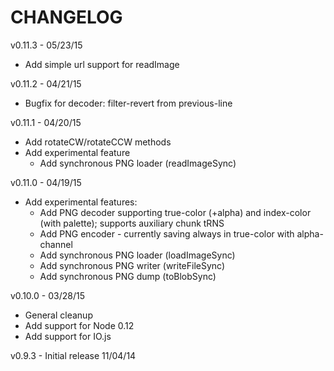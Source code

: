 CHANGELOG
=========

v0.11.3 - 05/23/15
* Add simple url support for readImage

v0.11.2 - 04/21/15
* Bugfix for decoder: filter-revert from previous-line

v0.11.1 - 04/20/15
* Add rotateCW/rotateCCW methods
* Add experimental feature
  * Add synchronous PNG loader (readImageSync)

v0.11.0 - 04/19/15
* Add experimental features:
  * Add PNG decoder supporting true-color (+alpha) and index-color (with palette); supports auxiliary chunk tRNS
  * Add PNG encoder - currently saving always in true-color with alpha-channel
  * Add synchronous PNG loader (loadImageSync)
  * Add synchronous PNG writer (writeFileSync)
  * Add synchronous PNG dump (toBlobSync)

v0.10.0 - 03/28/15
* General cleanup
* Add support for Node 0.12
* Add support for IO.js

v0.9.3 - Initial release 11/04/14
